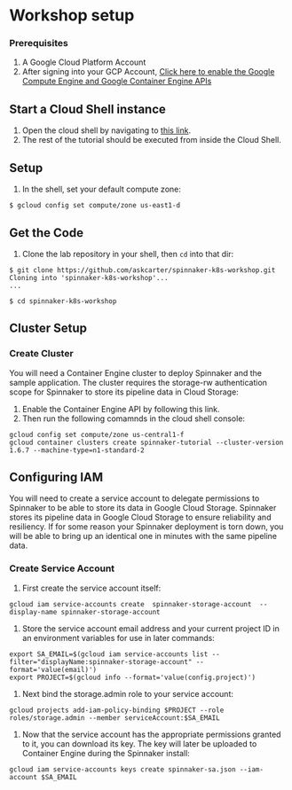 # Workshop setup

### Prerequisites
1. A Google Cloud Platform Account
1. After signing into your GCP Account, [Click here to enable the Google Compute Engine and Google Container Engine APIs](https://console.cloud.google.com/flows/enableapi?apiid=compute_component,container)

## Start a Cloud Shell instance

1. Open the cloud shell by navigating to [this link](https://console.cloud.google.com/?cloudshell=true).
1. The rest of the tutorial should be executed from inside the Cloud Shell.


## Setup

1. In the shell, set your default compute zone:

  ```shell
  $ gcloud config set compute/zone us-east1-d
  ```

## Get the Code

1. Clone the lab repository in your shell, then `cd` into that dir:

  ```shell
  $ git clone https://github.com/askcarter/spinnaker-k8s-workshop.git
  Cloning into 'spinnaker-k8s-workshop'...
  ...

  $ cd spinnaker-k8s-workshop
  ```

## Cluster Setup

### Create Cluster

You will need a Container Engine cluster to deploy Spinnaker and the sample application. The cluster requires the storage-rw authentication scope for Spinnaker to store its pipeline data in Cloud Storage:
1. Enable the Container Engine API by following this link.
1. Then run the following comamnds in the cloud shell console:
```shell
gcloud config set compute/zone us-central1-f
gcloud container clusters create spinnaker-tutorial --cluster-version 1.6.7 --machine-type=n1-standard-2
```

## Configuring IAM
You will need to create a service account to delegate permissions to Spinnaker to be able to store its data in Google Cloud Storage. Spinnaker stores its pipeline data in Google Cloud Storage to ensure reliability and resiliency. If for some reason your Spinnaker deployment is torn down, you will be able to bring up an identical one in minutes with the same pipeline data.

### Create Service Account

1. First create the service account itself:
```shell
gcloud iam service-accounts create  spinnaker-storage-account  --display-name spinnaker-storage-account
```
1. Store the service account email address and your current project ID in an environment variables for use in later commands:
```shell
export SA_EMAIL=$(gcloud iam service-accounts list --filter="displayName:spinnaker-storage-account" --format='value(email)')
export PROJECT=$(gcloud info --format='value(config.project)')
```
1. Next bind the storage.admin role to your service account:
```shell
gcloud projects add-iam-policy-binding $PROJECT --role roles/storage.admin --member serviceAccount:$SA_EMAIL
```
1. Now that the service account has the appropriate permissions granted to it, you can download its key. The key will later be uploaded to Container Engine during the Spinnaker install:
```shell
gcloud iam service-accounts keys create spinnaker-sa.json --iam-account $SA_EMAIL
```
